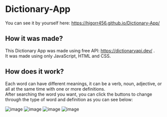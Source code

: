 # Dictionary-App
You can see it by yourself here: https://higorr456.github.io/Dictionary-App/

## How it was made?
This Dictionary App was made using free API: https://dictionaryapi.dev/ .\
It was made using only JavaScript, HTML and CSS.

## How does it work?
Each word can have different meanings, it can be a verb, noun, adjective, or all at the same time with one or more definitions.\
After searching the word you want, you can click the buttons to change through the type of word and definition as you can see below:

![image](https://user-images.githubusercontent.com/109878939/211175266-91a5caed-28d4-44c4-bdac-38d6c74015fa.png)
![image](https://user-images.githubusercontent.com/109878939/211175087-58acfb18-3f00-433d-b529-082650e358d4.png)
![image](https://user-images.githubusercontent.com/109878939/211175101-a00985ac-8cc6-4225-995b-c051cff2a986.png)
![image](https://user-images.githubusercontent.com/109878939/211175315-d3ed51fc-90b0-4793-b5f8-f400099aed3d.png)
